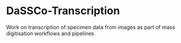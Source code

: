 # DaSSCo-Transcription
Work on transcription of specimen data from images as part of mass digitisation workflows and pipelines
